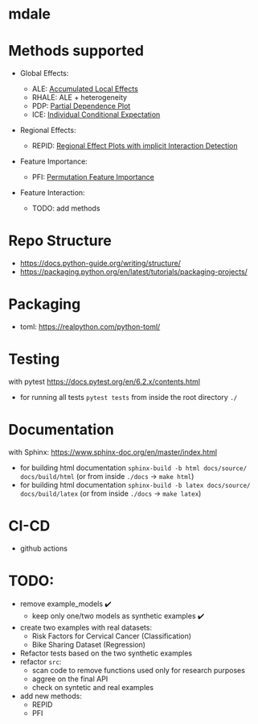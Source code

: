 # mdale

# Methods supported

* Global  Effects:
  - ALE: [Accumulated Local Effects](https://arxiv.org/abs/1612.08468)
  - RHALE: ALE + heterogeneity
  - PDP: [Partial Dependence Plot](https://christophm.github.io/interpretable-ml-book/pdp.html)
  - ICE: [Individual Conditional Expectation](https://arxiv.org/abs/1309.6392)

* Regional Effects:
  - REPID: [Regional Effect Plots with implicit Interaction Detection](https://arxiv.org/abs/2202.07254)

* Feature Importance:
  - PFI: [Permutation Feature Importance](https://arxiv.org/abs/1801.01489)

* Feature Interaction:
  - TODO: add methods

# Repo Structure

* https://docs.python-guide.org/writing/structure/
* https://packaging.python.org/en/latest/tutorials/packaging-projects/

# Packaging

* toml: https://realpython.com/python-toml/

# Testing

with pytest https://docs.pytest.org/en/6.2.x/contents.html

* for running all tests `pytest tests` from inside the root directory `./`

# Documentation

with Sphinx: https://www.sphinx-doc.org/en/master/index.html

* for building html documentation `sphinx-build -b html docs/source/ docs/build/html` (or from inside `./docs` -> `make html`)  
* for building html documentation `sphinx-build -b latex docs/source/ docs/build/latex` (or from inside `./docs` -> `make latex`)

# CI-CD
* github actions


# TODO:

* remove example_models :heavy_check_mark:
  * keep only one/two models as synthetic examples :heavy_check_mark:
* create two examples with real datasets: 
  * Risk Factors for Cervical Cancer (Classification)
  * Bike Sharing Dataset (Regression)
* Refactor tests based on the two synthetic examples
* refactor `src`:
  * scan code to remove functions used only for research purposes
  * aggree on the final API
  * check on syntetic and real examples
* add new methods:
  * REPID
  * PFI
